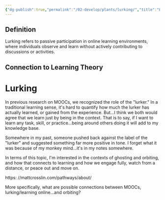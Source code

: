 ```yaml
---
{"dg-publish":true,"permalink":"/02-develop/plants/lurking/","title":"Lurking","tags":["online-learning","moocs","legitimate-peripheral-participation","social-learning","digital-behavior","observation"]}
---
```



## Definition
Lurking refers to passive participation in online learning environments, where individuals observe and learn without actively contributing to discussions or activities.

## Connection to Learning Theory

# Lurking



In previous research on MOOCs, we recognized the role of the "lurker." In a traditional learning sense, it's hard to quantify how much the lurker has actually learned, or gained from the experience. But...I think we both would agree that we learn just by being in the context. That is to say, if I want to learn any task, skill, or practice...being around others doing it will add to my knowledge base.

Somewhere in my past, someone pushed back against the label of the "lurker" and suggested something far more positive in tone. I forget what it was because of my monkey mind...it's in my notes somewhere.

In terms of this topic, I'm interested in the contexts of ghosting and orbiting, and how that connects to learning and how we engage fully, watch from a distance, or peace out and move on.

  https: //mattcrosslin.com/pathways/about/

More specifically, what are possible connections between MOOCs, lurking/learning online...and orbiting?
